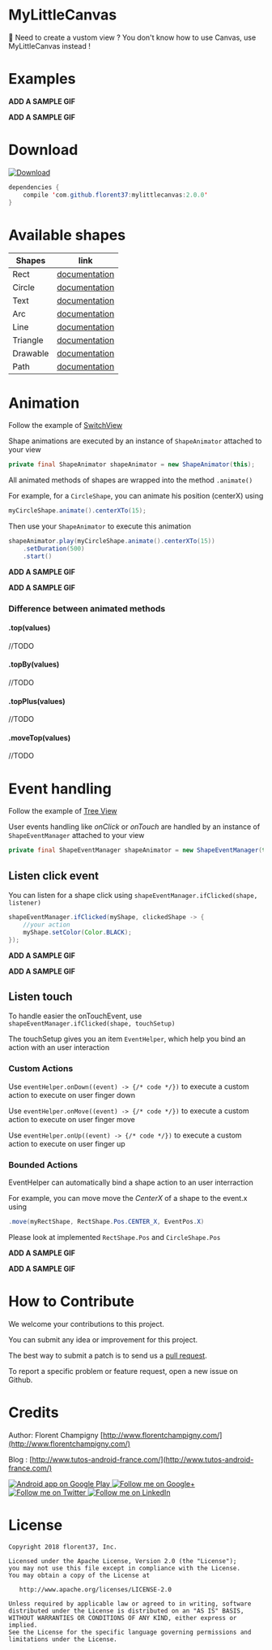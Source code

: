 # MyLittleCanvas

🎨 Need to create a vustom view ?
You don't know how to use Canvas, use MyLittleCanvas instead !

# Examples

**ADD A SAMPLE GIF**

**ADD A SAMPLE GIF**

# Download

[ ![Download](https://api.bintray.com/packages/florent37/maven/mylittlecanvas/images/download.svg) ](https://bintray.com/florent37/maven/mylittlecanvas/_latestVersion)
```java
dependencies {
    compile 'com.github.florent37:mylittlecanvas:2.0.0'
}
```

# Available shapes

| Shapes    | link       |
|-----------|------------|
| Rect      | [documentation](https://github.com/florent37/MyLittleCanvas/blob/dev/documentation/RectShape.md)  |
| Circle    | [documentation](https://github.com/florent37/MyLittleCanvas/blob/dev/documentation/CircleShape.md)  |
| Text      | [documentation](https://github.com/florent37/MyLittleCanvas/blob/dev/documentation/TextShape.md)  |
| Arc       | [documentation](https://github.com/florent37/MyLittleCanvas/blob/dev/documentation/ArcShape.md)  |
| Line      | [documentation](https://github.com/florent37/MyLittleCanvas/blob/dev/documentation/LineShape.md)  |
| Triangle  | [documentation](https://github.com/florent37/MyLittleCanvas/blob/dev/documentation/TriangleShape.md)  |
| Drawable  | [documentation](https://github.com/florent37/MyLittleCanvas/blob/dev/documentation/DrawableShape.md)  |
| Path      | [documentation](https://github.com/florent37/MyLittleCanvas/blob/dev/documentation/PathShape.md)  |

# Animation

Follow the example of [SwitchView](https://github.com/florent37/MyLittleCanvas/blob/master/app/src/main/java/canvastoolbox/florent37/github/com/canvastoolbox/views/SwitchView.java)

Shape animations are executed by an instance of `ShapeAnimator` attached to your view

```java
private final ShapeAnimator shapeAnimator = new ShapeAnimator(this);
```

All animated methods of shapes are wrapped into the method `.animate()`

For example, for a `CircleShape`, you can animate his position (centerX) using
```java
myCircleShape.animate().centerXTo(15);
```

Then use your `ShapeAnimator` to execute this animation

```java
shapeAnimator.play(myCircleShape.animate().centerXTo(15))
    .setDuration(500)
    .start()
```

**ADD A SAMPLE GIF**

**ADD A SAMPLE GIF**

### Difference between animated methods

#### .top(values)
//TODO
#### .topBy(values)
//TODO
#### .topPlus(values)
//TODO
#### .moveTop(values)
//TODO

# Event handling

Follow the example of [Tree View](https://github.com/florent37/MyLittleCanvas/blob/master/app/src/main/java/canvastoolbox/florent37/github/com/canvastoolbox/views/MyTreeView.java)

User events handling like *onClick* or *onTouch* are handled by an instance of `ShapeEventManager` attached to your view

```java
private final ShapeEventManager shapeAnimator = new ShapeEventManager(this);
```

## Listen click event

You can listen for a shape click using `shapeEventManager.ifClicked(shape, listener)`

```java
shapeEventManager.ifClicked(myShape, clickedShape -> {
    //your action
    myShape.setColor(Color.BLACK);
});
```

**ADD A SAMPLE GIF**

**ADD A SAMPLE GIF**

## Listen touch

To handle easier the onTouchEvent, use `shapeEventManager.ifClicked(shape, touchSetup)`

The touchSetup gives you an item `EventHelper`, which help you bind an action with an user interaction

### Custom Actions

Use `eventHelper.onDown((event) -> {/* code */})` to execute a custom action to execute on user finger down

Use `eventHelper.onMove((event) -> {/* code */})` to execute a custom action to execute on user finger move

Use `eventHelper.onUp((event) -> {/* code */})` to execute a custom action to execute on user finger up

### Bounded Actions

EventHelper can automatically bind a shape action to an user interraction

For example, you can move move the *CenterX* of a shape to the event.x using

```java
.move(myRectShape, RectShape.Pos.CENTER_X, EventPos.X)
```

Please look at implemented `RectShape.Pos` and `CircleShape.Pos`

**ADD A SAMPLE GIF**

**ADD A SAMPLE GIF**


# How to Contribute

We welcome your contributions to this project.

You can submit any idea or improvement for this project.

The best way to submit a patch is to send us a [pull request](https://help.github.com/articles/about-pull-requests/).

To report a specific problem or feature request, open a new issue on Github.

# Credits

Author: Florent Champigny [http://www.florentchampigny.com/](http://www.florentchampigny.com/)

Blog : [http://www.tutos-android-france.com/](http://www.tutos-android-france.com/)

<a href="https://goo.gl/WXW8Dc">
  <img alt="Android app on Google Play" src="https://developer.android.com/images/brand/en_app_rgb_wo_45.png" />
</a>

<a href="https://plus.google.com/+florentchampigny">
  <img alt="Follow me on Google+"
       src="https://raw.githubusercontent.com/florent37/DaVinci/master/mobile/src/main/res/drawable-hdpi/gplus.png" />
</a>
<a href="https://twitter.com/florent_champ">
  <img alt="Follow me on Twitter"
       src="https://raw.githubusercontent.com/florent37/DaVinci/master/mobile/src/main/res/drawable-hdpi/twitter.png" />
</a>
<a href="https://www.linkedin.com/in/florentchampigny">
  <img alt="Follow me on LinkedIn"
       src="https://raw.githubusercontent.com/florent37/DaVinci/master/mobile/src/main/res/drawable-hdpi/linkedin.png" />
</a>

# License

    Copyright 2018 florent37, Inc.

    Licensed under the Apache License, Version 2.0 (the "License");
    you may not use this file except in compliance with the License.
    You may obtain a copy of the License at

       http://www.apache.org/licenses/LICENSE-2.0

    Unless required by applicable law or agreed to in writing, software
    distributed under the License is distributed on an "AS IS" BASIS,
    WITHOUT WARRANTIES OR CONDITIONS OF ANY KIND, either express or implied.
    See the License for the specific language governing permissions and
    limitations under the License.
